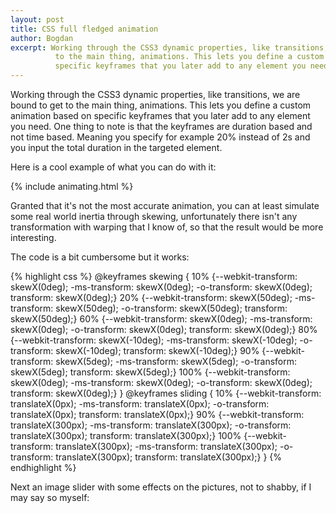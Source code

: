 ```yaml
---
layout: post
title: CSS full fledged animation
author: Bogdan
excerpt: Working through the CSS3 dynamic properties, like transitions, we are bound to get
          to the main thing, animations. This lets you define a custom animation based on
          specific keyframes that you later add to any element you need.
---
```


Working through the CSS3 dynamic properties, like transitions, we are bound to get
to the main thing, animations. This lets you define a custom animation based on
specific keyframes that you later add to any element you need. One thing to note is
that the keyframes are duration based and not time based. Meaning you specify for example
20% instead of 2s and you input the total duration in the targeted element.

Here is a cool example of what you can do with it:

{% include animating.html %}

Granted that it's not the most accurate animation, you can at least simulate some
real world inertia through skewing, unfortunately there isn't any transformation 
with warping that I know of, so that the result would be more interesting.

The code is a bit cumbersome but it works:

{% highlight css %}
@keyframes skewing {
    10% {--webkit-transform: skewX(0deg);
    -ms-transform: skewX(0deg);
    -o-transform: skewX(0deg);
    transform: skewX(0deg);}
    20% {--webkit-transform: skewX(50deg);
    -ms-transform: skewX(50deg);
    -o-transform: skewX(50deg);
    transform: skewX(50deg);}
    60% {--webkit-transform: skewX(0deg);
    -ms-transform: skewX(0deg);
    -o-transform: skewX(0deg);
    transform: skewX(0deg);}
    80% {--webkit-transform: skewX(-10deg);
    -ms-transform: skewX(-10deg);
    -o-transform: skewX(-10deg);
    transform: skewX(-10deg);}
    90% {--webkit-transform: skewX(5deg);
    -ms-transform: skewX(5deg);
    -o-transform: skewX(5deg);
    transform: skewX(5deg);}
    100% {--webkit-transform: skewX(0deg);
    -ms-transform: skewX(0deg);
    -o-transform: skewX(0deg);
    transform: skewX(0deg);}
}
@keyframes sliding {
    10% {--webkit-transform: translateX(0px);
    -ms-transform: translateX(0px);
    -o-transform: translateX(0px);
    transform: translateX(0px);}
    90% {--webkit-transform: translateX(300px);
    -ms-transform: translateX(300px);
    -o-transform: translateX(300px);
    transform: translateX(300px);}
    100% {--webkit-transform: translateX(300px);
    -ms-transform: translateX(300px);
    -o-transform: translateX(300px);
    transform: translateX(300px);}
}
{% endhighlight %}

Next an image slider with some effects on the pictures, not to shabby, if I may say 
so myself: